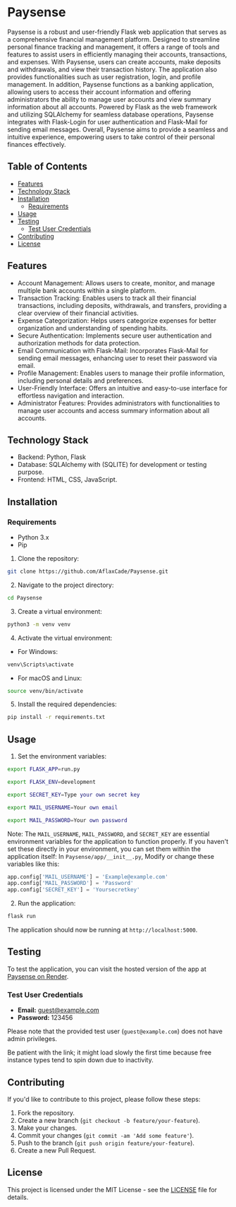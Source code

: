 # Paysense

Paysense is a robust and user-friendly Flask web application that serves as a comprehensive financial management platform. Designed to streamline personal finance tracking and management, it offers a range of tools and features to assist users in efficiently managing their accounts, transactions, and expenses. With Paysense, users can create accounts, make deposits and withdrawals, and view their transaction history. The application also provides functionalities such as user registration, login, and profile management. In addition, Paysense functions as a banking application, allowing users to access their account information and offering administrators the ability to manage user accounts and view summary information about all accounts. Powered by Flask as the web framework and utilizing SQLAlchemy for seamless database operations, Paysense integrates with Flask-Login for user authentication and Flask-Mail for sending email messages. Overall, Paysense aims to provide a seamless and intuitive experience, empowering users to take control of their personal finances effectively.

## Table of Contents
- [Features](#features)
- [Technology Stack](#technology-stack)
- [Installation](#installation)
  - [Requirements](#requirements)
- [Usage](#usage)
- [Testing](#testing)
  - [Test User Credentials](#test-user-credentials)
- [Contributing](#contributing)
- [License](#license)

## Features

- Account Management: Allows users to create, monitor, and manage multiple bank accounts within a single platform.
- Transaction Tracking: Enables users to track all their financial transactions, including deposits, withdrawals, and transfers, providing a clear overview of their financial activities.
- Expense Categorization: Helps users categorize expenses for better organization and understanding of spending habits.
- Secure Authentication: Implements secure user authentication and authorization methods for data protection.
- Email Communication with Flask-Mail: Incorporates Flask-Mail for sending email messages, enhancing user to reset their password via email.
- Profile Management: Enables users to manage their profile information, including personal details and preferences.
- User-Friendly Interface: Offers an intuitive and easy-to-use interface for effortless navigation and interaction.
- Administrator Features: Provides administrators with functionalities to manage user accounts and access summary information about all accounts.

## Technology Stack

- Backend: Python, Flask
- Database: SQLAlchemy with (SQLITE) for development or testing purpose.
- Frontend: HTML, CSS, JavaScript.

## Installation

### Requirements

- Python 3.x
- Pip

1. Clone the repository:

```bash
git clone https://github.com/AflaxCade/Paysense.git
```

2. Navigate to the project directory:

```bash
cd Paysense
```

3. Create a virtual environment:

```bash
python3 -m venv venv
```

4. Activate the virtual environment:

- For Windows:

```bash
venv\Scripts\activate
```

- For macOS and Linux:

```bash
source venv/bin/activate
```

5. Install the required dependencies:

```bash
pip install -r requirements.txt
```

## Usage

1. Set the environment variables:

```bash
export FLASK_APP=run.py
```

```bash
export FLASK_ENV=development
```

```bash
export SECRET_KEY=Type your own secret key
```

```bash
export MAIL_USERNAME=Your own email
```

```bash
export MAIL_PASSWORD=Your own password
```

Note: The `MAIL_USERNAME`, `MAIL_PASSWORD`, and `SECRET_KEY` are essential environment variables for the application to function properly. If you haven't set these directly in your environment, you can set them within the application itself:
In `Paysense/app/__init__.py`, Modify or change these variables like this:

```python
app.config['MAIL_USERNAME'] = 'Example@example.com'
app.config['MAIL_PASSWORD'] = 'Password'
app.config['SECRET_KEY'] = 'Yoursecretkey'
```

2. Run the application:

```bash
flask run
```

The application should now be running at `http://localhost:5000`.

## Testing

To test the application, you can visit the hosted version of the app at [Paysense on Render](https://paysense.onrender.com).

### Test User Credentials

- **Email:** guest@example.com
- **Password:** 123456

Please note that the provided test user (`guest@example.com`) does not have admin privileges.

Be patient with the link; it might load slowly the first time because free instance types tend to spin down due to inactivity.

## Contributing

If you'd like to contribute to this project, please follow these steps:

1. Fork the repository.
2. Create a new branch (`git checkout -b feature/your-feature`).
3. Make your changes.
4. Commit your changes (`git commit -am 'Add some feature'`).
5. Push to the branch (`git push origin feature/your-feature`).
6. Create a new Pull Request.

## License
This project is licensed under the MIT License - see the [LICENSE](LICENSE) file for details.
